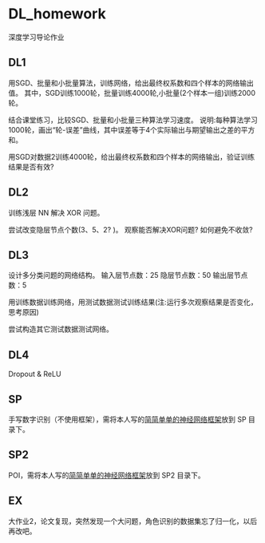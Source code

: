 # DL_homework
深度学习导论作业

## DL1 

用SGD、批量和小批量算法，训练网络，给出最终权系数和四个样本的网络输出值。 其中，SGD训练1000轮，批量训练4000轮,小批量(2个样本一组)训练2000轮。

结合课堂练习，比较SGD、批量和小批量三种算法学习速度。 说明:每种算法学习1000轮，画出“轮-误差”曲线，其中误差等于4个实际输出与期望输出之差的平方和。

用SGD对数据2训练4000轮，给出最终权系数和四个样本的网络输出，验证训练结果是否有效?

## DL2

训练浅层 NN 解决 XOR 问题。

尝试改变隐层节点个数(3、5、2? )。
观察能否解决XOR问题?
如何避免不收敛?

## DL3

设计多分类问题的网络结构。
输入层节点数：25 隐层节点数：50 输出层节点数：5

用训练数据训练网络，用测试数据测试训练结果(注:运行多次观察结果是否变化，思考原因)

尝试构造其它测试数据测试网络。

## DL4

Dropout & ReLU

## SP

手写数字识别（不使用框架），需将本人写的[简简单单的神经网络框架](https://github.com/BeiYazi0/cnn)放到 SP 目录下。

## SP2

POI，需将本人写的[简简单单的神经网络框架](https://github.com/BeiYazi0/cnn)放到 SP2 目录下。

## EX

大作业2，论文复现，突然发现一个大问题，角色识别的数据集忘了归一化，以后再改吧。